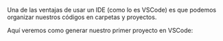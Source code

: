 Una de las ventajas de usar un IDE (como lo es VSCode) es que podemos organizar nuestros códigos en carpetas y proyectos.

Aquí veremos como generar nuestro primer proyecto en VSCode:
